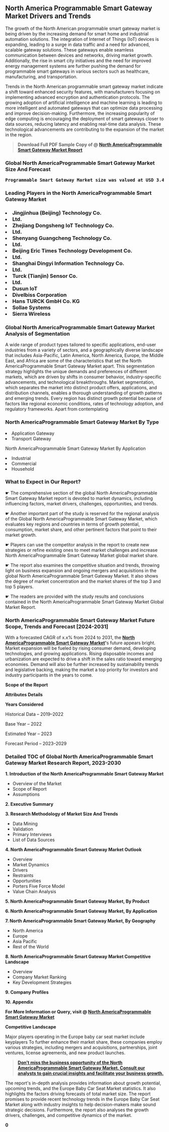 <p><h2>North America Programmable Smart Gateway Market Drivers and Trends</h2><p>The growth of the North American programmable smart gateway market is being driven by the increasing demand for smart home and industrial automation solutions. The integration of Internet of Things (IoT) devices is expanding, leading to a surge in data traffic and a need for advanced, scalable gateway solutions. These gateways enable seamless communication between devices and networks, driving market growth. Additionally, the rise in smart city initiatives and the need for improved energy management systems are further pushing the demand for programmable smart gateways in various sectors such as healthcare, manufacturing, and transportation.</p><p>Trends in the North American programmable smart gateway market indicate a shift toward enhanced security features, with manufacturers focusing on implementing advanced encryption and authentication protocols. The growing adoption of artificial intelligence and machine learning is leading to more intelligent and automated gateways that can optimize data processing and improve decision-making. Furthermore, the increasing popularity of edge computing is encouraging the deployment of smart gateways closer to data sources, reducing latency and enabling real-time data analysis. These technological advancements are contributing to the expansion of the market in the region.</p></p><blockquote id="" class=""><strong>Download Full PDF Sample Copy of @&nbsp;<a href="https://www.verifiedmarketreports.com/download-sample/?rid=341894&utm_source=GitHub-Jan&utm_medium=256" target="_blank">North AmericaProgrammable Smart Gateway Market Report</a>&nbsp;&nbsp;</strong></blockquote><h3 id="" class=""><strong>Global&nbsp;North AmericaProgrammable Smart Gateway Market Size And Forecast</strong></h3><pre class="reader-text-block__code-block"><strong>Programmable Smart Gateway Market size was valued at USD 3.45 Billion in 2022 and is projected to reach USD 10.25 Billion by 2030, growing at a CAGR of 15.45% from 2024 to 2030.</strong></pre><h3 id="" class="">Leading Players in the&nbsp;North AmericaProgrammable Smart Gateway Market</h3><h3 class=""></Li><Li>Jingjinhua (Beijing) Technology Co.</Li><Li> Ltd.</Li><Li> Zhejiang Dongsheng IoT Technology Co.</Li><Li> Ltd.</Li><Li> Shenyang Guangcheng Technology Co.</Li><Li> Ltd.</Li><Li> Beijing Eric Times Technology Development Co.</Li><Li> Ltd.</Li><Li> Shanghai Dingyi Information Technology Co.</Li><Li> Ltd.</Li><Li> Turck (Tianjin) Sensor Co.</Li><Li> Ltd.</Li><Li> Dusun IoT</Li><Li> Divelbiss Corporation</Li><Li> Hans TURCK GmbH Co. KG</Li><Li> Sollae Systems</Li><Li> Sierra Wireless</h3><h3 id="" class="">Global&nbsp;North AmericaProgrammable Smart Gateway Market Analysis of Segmentation</h3><p id="" class="">A wide range of product types tailored to specific applications, end-user industries from a variety of sectors, and a geographically diverse landscape that includes Asia-Pacific, Latin America, North America, Europe, the Middle East, and Africa are some of the characteristics that set the North AmericaProgrammable Smart Gateway Market apart. This segmentation strategy highlights the unique demands and preferences of different markets, which are driven by shifts in consumer behavior, industry-specific advancements, and technological breakthroughs. Market segmentation, which separates the market into distinct product offers, applications, and distribution channels, enables a thorough understanding of growth patterns and emerging trends. Every region has distinct growth potential because of factors like regional economic conditions, rates of technology adoption, and regulatory frameworks. Apart from contemplating</p><h3 id="" class="">North AmericaProgrammable Smart Gateway Market&nbsp;By Type</h3><p></Li><Li>Application Gateway</Li><Li> Transport Gateway</p><div class="" data-test-id=""><p>North AmericaProgrammable Smart Gateway Market&nbsp;By Application</p></div><p class=""></Li><Li>Industrial</Li><Li> Commercial</Li><Li> Household</p><div class="" data-test-id=""><h3><span class="">What to Expect in Our Report?</span></h3></div><div class="" data-test-id=""><p><span class="">☛ The comprehensive section of the global North AmericaProgrammable Smart Gateway Market report is devoted to market dynamics, including influencing factors, market drivers, challenges, opportunities, and trends.</span></p></div><div class="" data-test-id=""><p><span class="">☛ Another important part of the study is reserved for the regional analysis of the Global North AmericaProgrammable Smart Gateway Market, which evaluates key regions and countries in terms of growth potential, consumption, market share, and other pertinent factors that point to their market growth.</span></p></div><div class="" data-test-id=""><p><span class="">☛ Players can use the competitor analysis in the report to create new strategies or refine existing ones to meet market challenges and increase North AmericaProgrammable Smart Gateway Market global market share.</span></p></div><div class="" data-test-id=""><p><span class="">☛ The report also examines the competitive situation and trends, throwing light on business expansion and ongoing mergers and acquisitions in the global North AmericaProgrammable Smart Gateway Market. It also shows the degree of market concentration and the market shares of the top 3 and top 5 players.</span></p></div><div class="" data-test-id=""><p><span class="">☛ The readers are provided with the study results and conclusions contained in the North AmericaProgrammable Smart Gateway Market Global Market Report.</span></p></div><div class="" data-test-id=""><h3><span class="">North AmericaProgrammable Smart Gateway Market Future Scope, Trends and Forecast [2024-2031]</span></h3></div><div class="" data-test-id=""><p><span class="">With a forecasted CAGR of x.x% from 2024 to 2031, the <strong><a href="https://www.verifiedmarketreports.com/download-sample/?rid=341894&utm_source=GitHub-Jan&utm_medium=256" target="_blank">North AmericaProgrammable Smart Gateway Market</a>'</strong>s future appears bright. Market expansion will be fueled by rising consumer demand, developing technologies, and growing applications. Rising disposable incomes and urbanization are expected to drive a shift in the sales ratio toward emerging economies. Demand will also be further increased by sustainability trends and legislative backing, making the market a top priority for investors and industry participants in the years to come.</span></p><p id="ember66" class="ember-view reader-text-block__paragraph"><strong>Scope of the Report</strong></p><p id="ember67" class="ember-view reader-text-block__paragraph"><strong>Attributes Details</strong></p><p id="ember68" class="ember-view reader-text-block__paragraph"><strong>Years Considered</strong></p><p id="ember69" class="ember-view reader-text-block__paragraph">Historical Data &ndash; 2019&ndash;2022</p><p id="ember70" class="ember-view reader-text-block__paragraph">Base Year &ndash; 2022</p><p id="ember71" class="ember-view reader-text-block__paragraph">Estimated Year &ndash; 2023</p><p id="ember72" class="ember-view reader-text-block__paragraph">Forecast Period &ndash; 2023&ndash;2029</p></div><h3 id="" class="">Detailed TOC of Global North AmericaProgrammable Smart Gateway Market Research Report, 2023-2030</h3><p id="" class=""><strong>1. Introduction of the North AmericaProgrammable Smart Gateway Market</strong></p><ul><li>Overview of the Market</li><li>Scope of Report</li><li>Assumptions</li></ul><p id="" class=""><strong>2. Executive Summary</strong></p><p id="" class=""><strong>3. Research Methodology of Market Size And Trends</strong></p><ul><li>Data Mining</li><li>Validation</li><li>Primary Interviews</li><li>List of Data Sources</li></ul><p id="" class=""><strong>4. North AmericaProgrammable Smart Gateway Market Outlook</strong></p><ul><li>Overview</li><li>Market Dynamics</li><li>Drivers</li><li>Restraints</li><li>Opportunities</li><li>Porters Five Force Model</li><li>Value Chain Analysis</li></ul><p id="" class=""><strong>5. North AmericaProgrammable Smart Gateway Market, By Product</strong></p><p id="" class=""><strong>6. North AmericaProgrammable Smart Gateway Market, By Application</strong></p><p id="" class=""><strong>7. North AmericaProgrammable Smart Gateway Market, By Geography</strong></p><ul><li>North America</li><li>Europe</li><li>Asia Pacific</li><li>Rest of the World</li></ul><p id="" class=""><strong>8. North AmericaProgrammable Smart Gateway Market Competitive Landscape</strong></p><ul><li>Overview</li><li>Company Market Ranking</li><li>Key Development Strategies</li></ul><p id="" class=""><strong>9. Company Profiles</strong></p><p id="" class=""><strong>10. Appendix</strong></p><p><strong>For More Information or Query, visit&nbsp;@ <a href="https://www.verifiedmarketreports.com/product/programmable-smart-gateway-market/" target="_blank">North AmericaProgrammable Smart Gateway Market</a></strong></p><p id="ember61" class="ember-view reader-text-block__paragraph"><strong>Competitive Landscape</strong></p><p id="ember62" class="ember-view reader-text-block__paragraph">Major players operating in the Europe baby car seat market include keyplayers To further enhance their market share, these companies employ various strategies, including mergers and acquisitions, partnerships, joint ventures, license agreements, and new product launches.</p><blockquote id="ember63" class="ember-view reader-text-block__blockquote"><strong><a href="https://www.verifiedmarketreports.com/download-sample/?rid=341894&utm_source=GitHub-Jan&utm_medium=256" target="_blank">Don&rsquo;t miss the business opportunity of the North AmericaProgrammable Smart Gateway Market. Consult our analysts to gain crucial insights and facilitate your business growth.</a></strong></blockquote><p id="ember64" class="ember-view reader-text-block__paragraph">The report's in-depth analysis provides information about growth potential, upcoming trends, and the Europe Baby Car Seat Market statistics. It also highlights the factors driving forecasts of total market size. The report promises to provide recent technology trends in the Europe Baby Car Seat Market along with industry insights to help decision-makers make sound strategic decisions. Furthermore, the report also analyses the growth drivers, challenges, and competitive dynamics of the market.</p><p class="ember-view reader-text-block__paragraph"><strong>0</strong></p>
